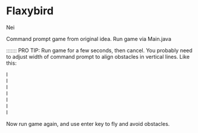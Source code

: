 # Flaxybird
Nei

Command prompt game from original idea.
Run game via Main.java

:::::::
PRO TIP: Run game for a few seconds, then cancel. 
You probably need to adjust width of command prompt to align obstacles in vertical lines.
Like this:

I <br>
I <br>
I <br>
I <br>
I <br>
I <br>
I <br>

Now run game again, and use enter key to fly and avoid obstacles.
